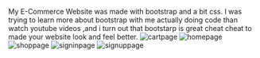 My E-Commerce Website was made with bootstrap and a bit css.
I was trying to learn more about bootstrap with me actually doing code than watch youtube videos ,and i turn out that bootstarp is great cheat cheat to made your website look and feel better.
![cartpage](https://github.com/erickl0l/popokiecommerce/assets/146855229/798eda4b-68f1-4886-a222-1f4b0ca8d544)
![homepage](https://github.com/erickl0l/popokiecommerce/assets/146855229/ca43340c-9691-42e7-9dcf-d5ea950b9d15)
![shoppage](https://github.com/erickl0l/popokiecommerce/assets/146855229/74a280d7-55d6-484a-b526-01cdbb5a7a1d)
![signinpage](https://github.com/erickl0l/popokiecommerce/assets/146855229/5ed11739-b3c6-4e83-bd9b-e7f3f7de3da6)
![signuppage](https://github.com/erickl0l/popokiecommerce/assets/146855229/a25ac818-c6a0-490d-a1af-24683abe94a5)

